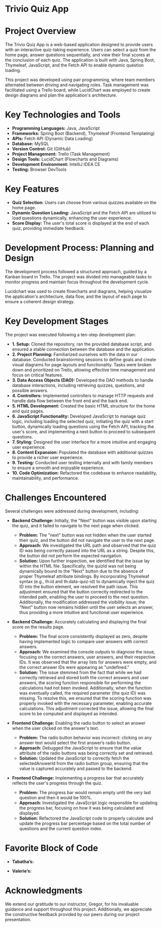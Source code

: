 # Trivio Quiz App

# Project Overview
The Trivio Quiz App is a web-based application designed to provide users with an interactive quiz-taking experience. Users can select a quiz from the home page, answer questions sequentially, and view their final scores at the conclusion of each quiz. The application is built with Java, Spring Boot, Thymeleaf, JavaScript, and the Fetch API to enable dynamic question loading.

This project was developed using pair programming, where team members alternated between driving and navigating roles. Task management was facilitated using a Trello board, while LucidChart was employed to create design diagrams and plan the application's architecture.

# Key Technologies and Tools
- **Programming Languages:** Java, JavaScript
- **Frameworks:** Spring Boot (Backend), Thymeleaf (Frontend Templating)
- **APIs:** Fetch API (Dynamic Data Loading)
- **Database:** MySQL
- **Version Control:** Git (GitHub)
- **Project Management:** Trello (Task Management)
- **Design Tools:** LucidChart (Flowcharts and Diagrams)
- **Development Environment:** IntelliJ IDEA CE
- **Testing:** Browser DevTools

# Key Features
- **Quiz Selection:** Users can choose from various quizzes available on the home page.
- **Dynamic Question Loading:** JavaScript and the Fetch API are utilized to load questions dynamically, enhancing the user experience.
- **Score Display:** The user's total score is displayed at the end of each quiz, providing immediate feedback.

# Development Process: Planning and Design
The development process followed a structured approach, guided by a Kanban board in Trello. The project was divided into manageable tasks to monitor progress and maintain focus throughout the development cycle.

Lucidchart was used to create flowcharts and diagrams, helping visualize the application's architecture, data flow, and the layout of each page to ensure a coherent design strategy.

# Key Development Stages
The project was executed following a ten-step development plan:

- **1. Setup:** Cloned the repository, ran the provided database script, and ensured a stable connection between the database and the application. 
- **2. Project Planning:** Familiarized ourselves with the data in our database. Conducted brainstorming sessions to define goals and create visual diagrams for page layouts and functionality. Tasks were broken down and prioritized on Trello, allowing effective time management and focus on critical features.
- **3. Data Access Objects (DAO):** Developed the DAO methods to handle database interactions, including retrieving quizzes, questions, and possible answers.
- **4. Controllers:** Implemented controllers to manage HTTP requests and handle data flow between the front end and the back end.
- **5. HTML Development:** Created the basic HTML structure for the home and quiz pages.
- **6. JavaScript Functionality:** Developed JavaScript to manage quiz logic, including loading the selected quiz, initiating the quiz with a start button, dynamically loading questions using the Fetch API, tracking the user's score, and implementing a next button to proceed to subsequent questions.
- **7. Styling:** Designed the user interface for a more intuitive and engaging user experience.
- **8. Content Expansion:** Populated the database with additional quizzes to provide a richer user experience.
- **9. Testing:** Conducted user testing internally and with family members to ensure a smooth and enjoyable experience.
- **10. Code Optimization:** Refactored the codebase to enhance readability, maintainability, and performance.

# Challenges Encountered
Several challenges were addressed during development, including:

- **Backend Challenge:** Initially, the "Next" button was visible upon starting the quiz, and it failed to navigate to the next page when clicked.
  - **Problem:** The "next" button was not hidden when the user started their quiz, and the button did not navigate the user to the next page.
  - **Approach:** We investigated the URL path and observed that the quiz ID was being correctly passed into the URL as a string. Despite this, the button did not perform the expected navigation.
  - **Solution:** Upon further inspection, we identified that the issue lay within the HTML file. Specifically, the quizId was not being dynamically bound to the "Next" button due to the absence of proper Thymeleaf attribute bindings. By incorporating Thymeleaf syntax (e.g., th:id and th:data-quiz-id) to dynamically inject the quiz ID into the button element, we resolved the path issue. This adjustment ensured that the button correctly redirected to the intended path, enabling the user to proceed to the next question. Additionally, the modification addressed the visibility issue; the "Next" button now remains hidden until the user selects an answer, thus providing a more intuitive and functional user experience.


- **Backend Challenge:** Accurately calculating and displaying the final score on the results page.
  - **Problem:** The final score consistently displayed as zero, despite having implemented logic to compare user answers with correct answers.
  - **Approach:** We examined the console outputs to diagnose the issue, focusing on the correct answers, user answers, and their respective IDs. It was observed that the array lists for answers were empty, and the correct answer IDs were appearing as "undefined."
  - **Solution:** The issue stemmed from the fact that while we had correctly retrieved and stored both the correct answers and user answers, the scoring function responsible for performing the calculations had not been invoked. Additionally, when the function was eventually called, the required parameter (the quiz ID) was missing. To resolve this, we ensured that the scoring function was properly invoked with the necessary parameter, enabling accurate calculations. This adjustment corrected the issue, allowing the final score to be computed and displayed as intended.


- **Frontend Challenge:** Enabling the radio button to select an answer when the user clicked on the answer's text.
  - **Problem:** The radio button behavior was incorrect: clicking on any answer text would select the first answer’s radio button. 
  - **Approach:** Debugged the JavaScript to ensure that the value attribute of the radio buttons was being correctly set and retrieved.
  - **Solution:** Updated the JavaScript to correctly fetch the selectedAnswerId from the radio button group, ensuring that the value is captured accurately and passed to the backend.


- **Frontend Challenge:** Implementing a progress bar that accurately reflects the user's progress through the quiz.
  - **Problem:** The progress bar would remain empty until the very last question and then it would be 100%. 
  - **Approach:**  Investigated the JavaScript logic responsible for updating the progress bar, focusing on how it was being calculated and displayed.
  - **Solution:** Refactored the JavaScript code to properly calculate and update the progress bar percentage based on the total number of questions and the current question index.



# Favorite Block of Code
- **Tabatha’s:** 

- **Valerie’s:** 

# Acknowledgments
We extend our gratitude to our instructor, Gregor, for his invaluable guidance and support throughout this project. Additionally, we appreciate the constructive feedback provided by our peers during our project presentation.